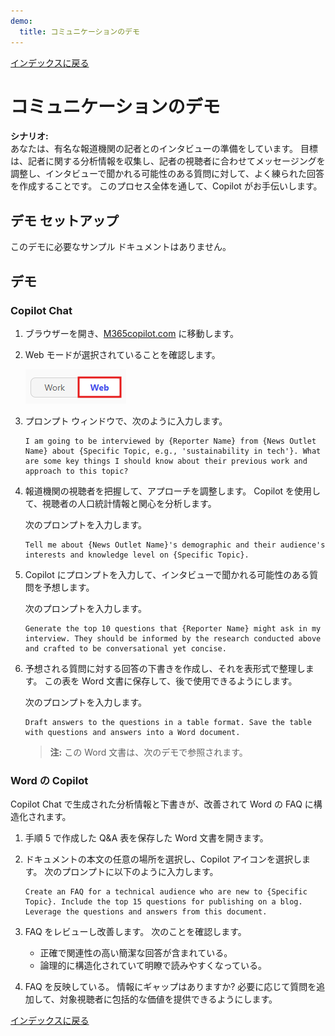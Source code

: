 ```yaml
---
demo:
  title: コミュニケーションのデモ
---
```


[インデックスに戻る](https://microsoftlearning.github.io/MS-4021-Copilot-Immersion-Experience/)

# コミュニケーションのデモ

**シナリオ:**  
あなたは、有名な報道機関の記者とのインタビューの準備をしています。 目標は、記者に関する分析情報を収集し、記者の視聴者に合わせてメッセージングを調整し、インタビューで聞かれる可能性のある質問に対して、よく練られた回答を作成することです。 このプロセス全体を通して、Copilot がお手伝いします。

## デモ セットアップ

このデモに必要なサンプル ドキュメントはありません。

## デモ

### Copilot Chat

1. ブラウザーを開き、[M365copilot.com](https://m365copilot.com/) に移動します。

1. Web モードが選択されていることを確認します。

    ![[Web モード] タブを示すスクリーンショット。](../Prompts/Media/web-mode.png)

1. プロンプト ウィンドウで、次のように入力します。

    ```text
    I am going to be interviewed by {Reporter Name} from {News Outlet Name} about {Specific Topic, e.g., 'sustainability in tech'}. What are some key things I should know about their previous work and approach to this topic?
    ```

1. 報道機関の視聴者を把握して、アプローチを調整します。 Copilot を使用して、視聴者の人口統計情報と関心を分析します。

    次のプロンプトを入力します。

    ```text
    Tell me about {News Outlet Name}'s demographic and their audience's interests and knowledge level on {Specific Topic}.
    ```

1. Copilot にプロンプトを入力して、インタビューで聞かれる可能性のある質問を予想します。

    次のプロンプトを入力します。

    ```text
    Generate the top 10 questions that {Reporter Name} might ask in my interview. They should be informed by the research conducted above and crafted to be conversational yet concise.
    ```

1. 予想される質問に対する回答の下書きを作成し、それを表形式で整理します。 この表を Word 文書に保存して、後で使用できるようにします。

    次のプロンプトを入力します。

    ```text
    Draft answers to the questions in a table format. Save the table with questions and answers into a Word document.
    ```

    > **注:** この Word 文書は、次のデモで参照されます。

### Word の Copilot

Copilot Chat で生成された分析情報と下書きが、改善されて Word の FAQ に構造化されます。

1. 手順 5 で作成した Q&A 表を保存した Word 文書を開きます。

1. ドキュメントの本文の任意の場所を選択し、Copilot アイコンを選択します。 次のプロンプトに以下のように入力します。

    ```text
    Create an FAQ for a technical audience who are new to {Specific Topic}. Include the top 15 questions for publishing on a blog. Leverage the questions and answers from this document.
    ```

1. FAQ をレビューし改善します。 次のことを確認します。
    - 正確で関連性の高い簡潔な回答が含まれている。
    - 論理的に構造化されていて明瞭で読みやすくなっている。

1. FAQ を反映している。 情報にギャップはありますか? 必要に応じて質問を追加して、対象視聴者に包括的な価値を提供できるようにします。

[インデックスに戻る](https://microsoftlearning.github.io/MS-4021-Copilot-Immersion-Experience/)
